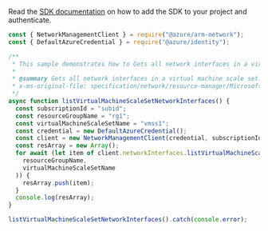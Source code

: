 Read the [SDK documentation](https://github.com/Azure/azure-sdk-for-js/blob/%40azure%2Farm-network_27.0.0/sdk/network/arm-network/README.md) on how to add the SDK to your project and authenticate.

```javascript
const { NetworkManagementClient } = require("@azure/arm-network");
const { DefaultAzureCredential } = require("@azure/identity");

/**
 * This sample demonstrates how to Gets all network interfaces in a virtual machine scale set.
 *
 * @summary Gets all network interfaces in a virtual machine scale set.
 * x-ms-original-file: specification/network/resource-manager/Microsoft.Network/stable/2021-05-01/examples/VmssNetworkInterfaceList.json
 */
async function listVirtualMachineScaleSetNetworkInterfaces() {
  const subscriptionId = "subid";
  const resourceGroupName = "rg1";
  const virtualMachineScaleSetName = "vmss1";
  const credential = new DefaultAzureCredential();
  const client = new NetworkManagementClient(credential, subscriptionId);
  const resArray = new Array();
  for await (let item of client.networkInterfaces.listVirtualMachineScaleSetNetworkInterfaces(
    resourceGroupName,
    virtualMachineScaleSetName
  )) {
    resArray.push(item);
  }
  console.log(resArray);
}

listVirtualMachineScaleSetNetworkInterfaces().catch(console.error);
```
